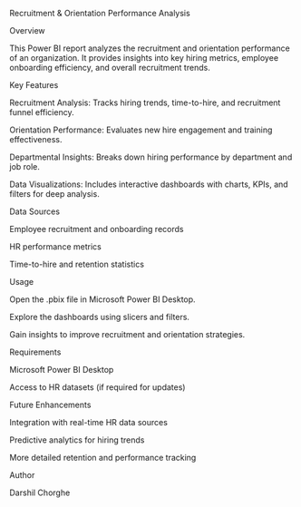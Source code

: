 Recruitment & Orientation Performance Analysis

Overview

This Power BI report analyzes the recruitment and orientation performance of an organization. It provides insights into key hiring metrics, employee onboarding efficiency, and overall recruitment trends.

Key Features

Recruitment Analysis: Tracks hiring trends, time-to-hire, and recruitment funnel efficiency.

Orientation Performance: Evaluates new hire engagement and training effectiveness.

Departmental Insights: Breaks down hiring performance by department and job role.

Data Visualizations: Includes interactive dashboards with charts, KPIs, and filters for deep analysis.

Data Sources

Employee recruitment and onboarding records

HR performance metrics

Time-to-hire and retention statistics

Usage

Open the .pbix file in Microsoft Power BI Desktop.

Explore the dashboards using slicers and filters.

Gain insights to improve recruitment and orientation strategies.

Requirements

Microsoft Power BI Desktop

Access to HR datasets (if required for updates)

Future Enhancements

Integration with real-time HR data sources

Predictive analytics for hiring trends

More detailed retention and performance tracking

Author

Darshil Chorghe

